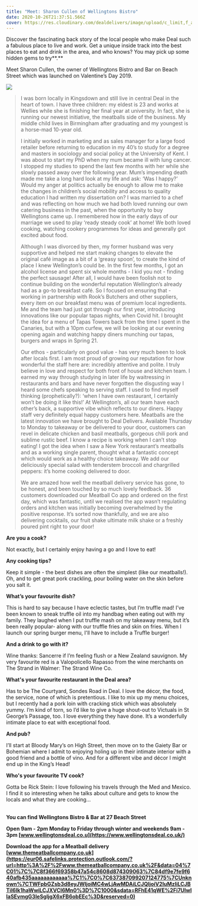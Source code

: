 ```yaml
---
title: "Meet: Sharon Cullen of Wellingtons Bistro"
date: 2020-10-26T21:37:51.566Z
cover: https://res.cloudinary.com/dealdelivers/image/upload/c_limit,f_auto,q_80,w_500/v1603749429/wellingtons_etfn7l.png
---
```

Discover the fascinating back story of the local people who make Deal such a fabulous place to live and work. Get a unique inside track into the best places to eat and drink in the area, and who knows? You may pick up some hidden gems to try**.** 

Meet Sharon Cullen, the owner of Wellingtons Bistro and Bar on Beach Street which was launched on Valentine’s Day 2019. 

![](https://res.cloudinary.com/dealdelivers/image/upload/c_limit,f_auto,q_80,w_500/v1603749712/image_s1rjmf.png)

> I was born locally in Kingsdown and still live in central Deal in the heart of town. I have three children: my eldest is 23 and works at Wellies while she is finishing her final year at university. In fact, she is running our newest initiative, the meatballs side of the business. My middle child lives in Birmingham after graduating and my youngest is a horse-mad 10-year old.
>
> I initially worked in marketing and as sales manager for a large food retailer before returning to education in my 40’s to study for a degree and masters in sociology and social policy at the University of Kent. I was about to start my PhD when my mum became ill with lung cancer. I stopped my studies to spend the last few months with her while she slowly passed away over the following year. Mum’s impending death made me take a long hard look at my life and ask: ‘Was I happy?’ Would my anger at politics actually be enough to allow me to make the changes in children’s social mobility and access to quality education I had written my dissertation on? I was married to a chef and was reflecting on how much we had both loved running our own catering business in the past, when the opportunity to buy Wellingtons came up. I remembered how in the early days of our marriage we used to play ‘ready steady cook’ at home! We both loved cooking, watching cookery programmes for ideas and generally got excited about food.
>
> Although I was divorced by then, my former husband was very supportive and helped me start making changes to elevate the original café image as a bit of a ‘greasy spoon’, to create the kind of place I knew Wellington’s could be. In the first few months, I got an alcohol license and spent six whole months - I kid you not - finding the perfect sausage! After all, I would have been foolish not to continue building on the wonderful reputation Wellington’s already had as a go-to breakfast café. So I focused on ensuring that - working in partnership with Rook’s Butchers and other suppliers, every item on our breakfast menu was of premium local ingredients. Me and the team had just got through our first year, introducing innovations like our popular tapas nights, when Covid hit. I brought the idea for a menu of Tapas Towers back from the time I spent in the Canaries, but with a 10pm curfew, we will be looking at our evening opening again and watching happy diners munching our tapas, burgers and wraps in Spring 21.
>
> Our ethos - particularly on good value - has very much been to look after locals first. I am most proud of growing our reputation for how wonderful the staff here are: incredibly attentive and polite. I truly believe in love and respect for both front of house and kitchen team. I earned my way through studying in later life by waitressing in restaurants and bars and have never forgotten the disgusting way I heard some chefs speaking to serving staff. I used to find myself thinking (prophetically?): ‘when I have own restaurant, I certainly won’t be doing it like this!’ At Wellington’s, all our team have each other’s back, a supportive vibe which reflects to our diners. Happy staff very definitely equal happy customers here. Meatballs are the latest innovation we have brought to Deal Delivers. Available Thursday to Monday to takeaway or be delivered to your door, customers can revel in delicate chicken and basil meatballs, gorgeous chili pork and sublime rustic beef. I know a recipe is working when I can’t stop eating! I got the idea when I saw a New York restaurant’s meatballs and as a working single parent, thought what a fantastic concept which would work as a healthy choice takeaway. We add our deliciously special salad with tenderstem broccoli and chargrilled peppers: it’s home cooking delivered to door.
>
> We are amazed how well the meatball delivery service has gone, to be honest, and been touched by so much lovely feedback. 36 customers downloaded our Meatball Co app and ordered on the first day, which was fantastic, until we realised the app wasn’t regulating orders and kitchen was initially becoming overwhelmed by the positive response. It’s sorted now thankfully, and we are also delivering cocktails, our fruit shake ultimate milk shake or a freshly poured pint right to your door!

**Are you a cook?**

Not exactly, but I certainly enjoy having a go and I love to eat!

**Any cooking tips?**

Keep it simple - the best dishes are often the simplest (like our meatballs!). Oh, and to get great pork crackling, pour boiling water on the skin before you salt it.

**What’s your favourite dish?**

This is hard to say because I have eclectic tastes, but I’m truffle mad! I’ve been known to sneak truffle oil into my handbag when eating out with my family. They laughed when I put truffle mash on my takeaway menu, but it’s been really popular- along with our truffle fries and skin on fries. When I launch our spring burger menu, I'll have to include a Truffle burger! 

**And a drink to go with it?**

Wine thanks: Sancerre if I’m feeling flush or a New Zealand sauvignon. My very favourite red is a Valopolicello Rapasso from the wine merchants on The Strand in Walmer: The Strand Wine Co.

**What's your favourite restaurant in the Deal area?**

Has to be The Courtyard, Sondes Road in Deal. I love the décor, the food, the service, none of which is pretentious. I like to mix up my menu choices, but I recently had a pork loin with cracking stick which was absolutely yummy. I’m kind of torn, so I’d like to give a huge shout-out to Victuals in St George’s Passage, too. I love everything they have done. It’s a wonderfully intimate place to eat with exceptional food.

**And pub?**

I’ll start at Bloody Mary’s on High Street, then move on to the Gaiety Bar or Bohemian where I admit to enjoying holing up in their intimate interior with a good friend and a bottle of vino. And for a different vibe and décor I might end up in the King’s Head!

**Who's your favourite TV cook?**

Gotta be Rick Stein: I love following his travels through the Med and Mexico. I find it so interesting when he talks about culture and gets to know the locals and what they are cooking…

\
**You can find Wellingtons Bistro & Bar at 27 Beach Street**

**Open 9am - 2pm Monday to Friday through winter and weekends 9am - 3pm  [www.wellingtonsdeal.co.u](https://www.wellingtonsdeal.co.uk/)**

**Download the app for a Meatball delivery [www.themeatballcompany.co.uk](https://eur06.safelinks.protection.outlook.com/?url=http%3A%2F%2Fwww.themeatballcompany.co.uk%2F&data=04%7C01%7C%7C8f366f69358b47a54c8608d874309063%7C84df9e7fe9f640afb435aaaaaaaaaaaa%7C1%7C0%7C637387099207124775%7CUnknown%7CTWFpbGZsb3d8eyJWIjoiMC4wLjAwMDAiLCJQIjoiV2luMzIiLCJBTiI6Ik1haWwiLCJXVCI6Mn0%3D%7C1000&sdata=RFhE41qWE%2Fi7UIwIlaSEvmgG3IeSgljgX6xFB6obEEc%3D&reserved=0)**